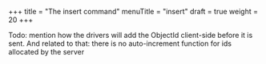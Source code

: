 +++
title = "The insert command"
menuTitle = "insert"
draft = true
weight = 20
+++

Todo: mention how the drivers will add the ObjectId client-side before it is sent. And related to that: there is no auto-increment function for ids allocated by the server
